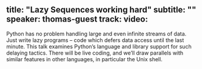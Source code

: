 title: "Lazy Sequences working hard"
subtitle: ""
speaker: thomas-guest
track: 
video:
---
Python has no problem handling large and even infinite streams of data. Just write lazy programs – code which defers data access until the last minute. This talk examines Python’s language and library support for such delaying tactics. There will be live coding, and we’ll draw parallels with similar features in other languages, in particular the Unix shell.